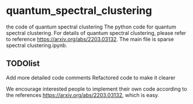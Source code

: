 # quantum_spectral_clustering
the code of quantum spectral clustering
The python code for quantum spectral clustering. For details of quantum spectral clustering, please refer to reference https://arxiv.org/abs/2203.03132.
The main file is sparse spectral clustering.ipynb.

## TODOlist
Add more detailed code comments
Refactored code to make it clearer

We encourage interested people to implement their own code according to the references https://arxiv.org/abs/2203.03132, which is easy.
